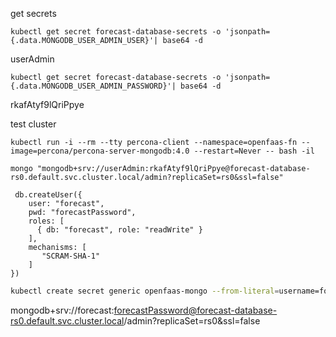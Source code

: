 


get secrets

```
kubectl get secret forecast-database-secrets -o 'jsonpath={.data.MONGODB_USER_ADMIN_USER}'| base64 -d
```
userAdmin

```
kubectl get secret forecast-database-secrets -o 'jsonpath={.data.MONGODB_USER_ADMIN_PASSWORD}'| base64 -d
```
rkafAtyf9lQriPpye


test cluster

```shell
kubectl run -i --rm --tty percona-client --namespace=openfaas-fn --image=percona/percona-server-mongodb:4.0 --restart=Never -- bash -il
```

```shell
mongo "mongodb+srv://userAdmin:rkafAtyf9lQriPpye@forecast-database-rs0.default.svc.cluster.local/admin?replicaSet=rs0&ssl=false"
```

```mongo
 db.createUser({
    user: "forecast",
    pwd: "forecastPassword",
    roles: [
      { db: "forecast", role: "readWrite" }
    ],
    mechanisms: [
       "SCRAM-SHA-1"
    ]
})
```

```sh
kubectl create secret generic openfaas-mongo --from-literal=username=forecast --from-literal=password=forecastPassword -n openfaas-fn
```


mongodb+srv://forecast:forecastPassword@forecast-database-rs0.default.svc.cluster.local/admin?replicaSet=rs0&ssl=false
